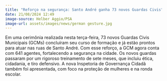 ```yaml
---
title: "Reforço na segurança: Santo André ganha 73 novos Guardas Civis"
date: 21/08/2024 12:49
image-source: Helber Aggio/PSA
image-url: assets/images/news/german gesture.jpg
---
```


Em uma cerimônia realizada nesta terça-feira, 73 novos Guardas Civis Municipais (GCMs) concluíram seu curso de formação e já estão prontos para atuar nas ruas de Santo André. Com esse reforço, a GCM agora conta com 641 agentes, fortalecendo a segurança na cidade. Os novos guardas passaram por um rigoroso treinamento de sete meses, que incluiu ética, cidadania, e tiro defensivo. A nova Inspetoria de Governança Cidadã também foi apresentada, com foco na proteção de mulheres e na ronda escolar.